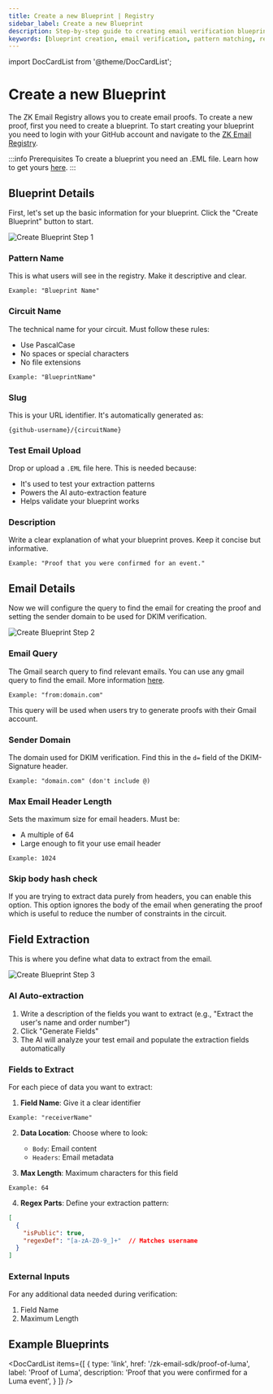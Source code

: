 ```yaml
---
title: Create a new Blueprint | Registry
sidebar_label: Create a new Blueprint
description: Step-by-step guide to creating email verification blueprints in the ZK Email Registry, including pattern configuration, field extraction, and AI-assisted setup
keywords: [blueprint creation, email verification, pattern matching, regex configuration, field extraction, AI auto-extraction, DKIM verification, circuit parameters, proof generation, email parsing]
---
```


import DocCardList from '@theme/DocCardList';

# Create a new Blueprint

<Head>
  <link 
    rel="preload" 
    as="image" 
    href="/img/registry/create-blueprint.webp"
    fetchpriority="high"
  />
</Head>

The ZK Email Registry allows you to create email proofs. To create a new proof, first you need to create a blueprint. To start creating your blueprint you need to login with your GitHub account and navigate to the [ZK Email Registry](https://registry.zk.email/create/new).

:::info Prerequisites
To create a blueprint you need an .EML file. Learn how to get yours [here](/docs/zk-email-sdk/get-eml-file).
:::

## Blueprint Details

First, let's set up the basic information for your blueprint. Click the "Create Blueprint" button to start.

![Create Blueprint Step 1](/img/registry/create-blueprint.webp)

### Pattern Name
This is what users will see in the registry. Make it descriptive and clear.
```
Example: "Blueprint Name"
```

### Circuit Name
The technical name for your circuit. Must follow these rules:
- Use PascalCase
- No spaces or special characters
- No file extensions
```
Example: "BlueprintName"
```

### Slug
This is your URL identifier. It's automatically generated as:
```
{github-username}/{circuitName}
```

### Test Email Upload
Drop or upload a `.EML` file here. This is needed because:
- It's used to test your extraction patterns
- Powers the AI auto-extraction feature
- Helps validate your blueprint works

### Description
Write a clear explanation of what your blueprint proves. Keep it concise but informative.
```
Example: "Proof that you were confirmed for an event."
```

## Email Details

Now we will configure the query to find the email for creating the proof and setting the sender domain to be used for DKIM verification.

![Create Blueprint Step 2](/img/registry/create-blueprint-step2.webp)

### Email Query
The Gmail search query to find relevant emails. You can use any gmail query to find the email. More information [here](https://support.google.com/mail/answer/7190).
```
Example: "from:domain.com"
```
This query will be used when users try to generate proofs with their Gmail account.

### Sender Domain
The domain used for DKIM verification. Find this in the `d=` field of the DKIM-Signature header.
```
Example: "domain.com" (don't include @)
```

### Max Email Header Length
Sets the maximum size for email headers. Must be:
- A multiple of 64
- Large enough to fit your use email header
```
Example: 1024
```

### Skip body hash check
If you are trying to extract data purely from headers, you can enable this option. This option ignores the body of the email when generating the proof which is useful to reduce the number of constraints in the circuit.

## Field Extraction

This is where you define what data to extract from the email.

![Create Blueprint Step 3](/img/registry/create-blueprint-step3.webp)

### AI Auto-extraction
1. Write a description of the fields you want to extract (e.g., "Extract the user's name and order number")
2. Click "Generate Fields"
3. The AI will analyze your test email and populate the extraction fields automatically

### Fields to Extract
For each piece of data you want to extract:

1. **Field Name**: Give it a clear identifier
```
Example: "receiverName"
```

2. **Data Location**: Choose where to look:
   - `Body`: Email content
   - `Headers`: Email metadata

3. **Max Length**: Maximum characters for this field
```
Example: 64
```

4. **Regex Parts**: Define your extraction pattern:
```json
[
  {
    "isPublic": true,
    "regexDef": "[a-zA-Z0-9_]+"  // Matches username
  }
]
```

### External Inputs
For any additional data needed during verification:
1. Field Name
2. Maximum Length

## Example Blueprints

<DocCardList
  items={[
    {
      type: 'link',
      href: '/zk-email-sdk/proof-of-luma',
      label: 'Proof of Luma',
      description: 'Proof that you were confirmed for a Luma event',
    }
  ]}
/>